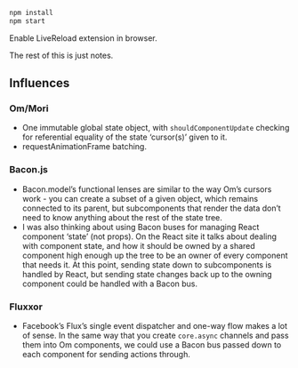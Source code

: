 ```sh
npm install
npm start
```

Enable LiveReload extension in browser.


The rest of this is just notes.

## Influences

### Om/Mori

- One immutable global state object, with `shouldComponentUpdate` checking for referential equality of the state ‘cursor(s)’ given to it.
- requestAnimationFrame batching.

### Bacon.js

- Bacon.model’s functional lenses are similar to the way Om’s cursors work - you can create a subset of a given object, which remains connected to its parent, but subcomponents that render the data don’t need to know anything about the rest of the state tree.
- I was also thinking about using Bacon buses for managing React component ‘state’ (not props). On the React site it talks about dealing with component state, and how it should be owned by a shared component high enough up the tree to be an owner of every component that needs it. At this point, sending state down to subcomponents is handled by React, but sending state changes back up to the owning component could be handled with a Bacon bus.

### Fluxxor

- Facebook’s Flux’s single event dispatcher and one-way flow makes a lot of sense. In the same way that you create `core.async` channels and pass them into Om components, we could use a Bacon bus passed down to each component for sending actions through.
